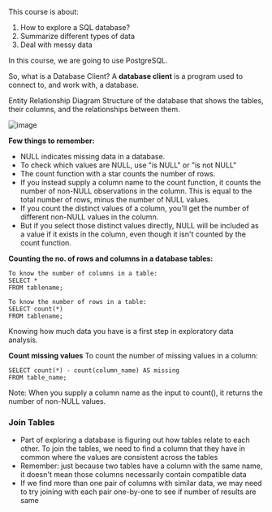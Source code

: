 This course is about:
1. How to explore a SQL database?
2. Summarize different types of data
3. Deal with messy data

In this course, we are going to use PostgreSQL.

So, what is a Database Client?
A **database client** is a program used to connect to, and work with, a database.

Entity Relationship Diagram
Structure of the database that shows the tables, their columns, and the relationships between them.

![image](https://user-images.githubusercontent.com/96954071/189028126-2a54e764-8dc0-4739-97c3-1c03749c3614.png)

**Few things to remember:**
- NULL indicates missing data in a database.
- To check which values are NULL, use "is NULL" or "is not NULL"
- The count function with a star counts the number of rows.
- If you instead supply a column name to the count function, it counts the number of non-NULL observations in the column. 
This is equal to the total number of rows, minus the number of NULL values.
- If you count the distinct values of a column, you'll get the number of different non-NULL values in the column.
- But if you select those distinct values directly, NULL will be included as a value if it exists in the column, even though it isn't counted by the count function.

**Counting the no. of rows and columns in a database tables:**

```
To know the number of columns in a table:
SELECT *
FROM tablename;

To know the number of rows in a table:
SELECT count(*)
FROM tablename;
```

Knowing how much data you have is a first step in exploratory data analysis.

**Count missing values**
To count the number of missing values in a column:
```
SELECT count(*) - count(column_name) AS missing
FROM table_name;
```

Note: When you supply a column name as the input to count(), it returns the number of non-NULL values.


### Join Tables
- Part of exploring a database is figuring out how tables relate to each other. To join the tables, we need to find a column that they have in common where the values are consistent across the tables
- Remember: just because two tables have a column with the same name, it doesn't mean those columns necessarily contain compatible data
- If we find more than one pair of columns with similar data, we may need to try joining with each pair one-by-one to see if number of results are same






